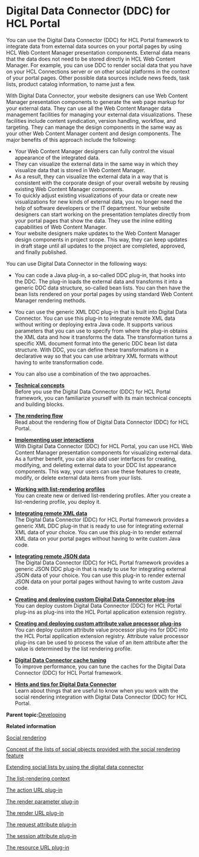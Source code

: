 # Digital Data Connector \(DDC\) for HCL Portal 

You can use the Digital Data Connector \(DDC\) for HCL Portal framework to integrate data from external data sources on your portal pages by using HCL Web Content Manager presentation components. External data means that the data does not need to be stored directly in HCL Web Content Manager. For example, you can use DDC to render social data that you have on your HCL Connections server or on other social platforms in the context of your portal pages. Other possible data sources include news feeds, task lists, product catalog information, to name just a few.

With Digital Data Connector, your website designers can use Web Content Manager presentation components to generate the web page markup for your external data. They can use all the Web Content Manager data management facilities for managing your external data visualizations. These facilities include content syndication, version handling, workflow, and targeting. They can manage the design components in the same way as your other Web Content Manager content and design components. The major benefits of this approach include the following:

-   Your Web Content Manager designers can fully control the visual appearance of the integrated data.
-   They can visualize the external data in the same way in which they visualize data that is stored in Web Content Manager.
-   As a result, they can visualize the external data in a way that is consistent with the corporate design of your overall website by reusing existing Web Content Manager components.
-   To quickly adjust existing visualizations of your data or create new visualizations for new kinds of external data, you no longer need the help of software developers or the IT department. Your website designers can start working on the presentation templates directly from your portal pages that show the data. They use the inline editing capabilities of Web Content Manager.
-   Your website designers make updates to the Web Content Manager design components in project scope. This way, they can keep updates in draft stage until all updates to the project are completed, approved, and finally published.

You can use Digital Data Connector in the following ways:

-   You can code a Java plug-in, a so-called DDC plug-in, that hooks into the DDC. The plug-in loads the external data and transforms it into a generic DDC data structure, so-called bean lists. You can then have the bean lists rendered on your portal pages by using standard Web Content Manager rendering methods.
-   You can use the generic XML DDC plug-in that is built into Digital Data Connector. You can use this plug-in to integrate remote XML data without writing or deploying extra Java code. It supports various parameters that you can use to specify from where the plug-in obtains the XML data and how it transforms the data. The transformation turns a specific XML document format into the generic DDC bean list data structure. With DDC, you can define these transformations in a declarative way so that you can use arbitrary XML formats without having to write transformation code.
-   You can also use a combination of the two approaches.

-   **[Technical concepts ](../social/plrf_tech_concepts.md)**  
Before you use the Digital Data Connector \(DDC\) for HCL Portal framework, you can familiarize yourself with its main technical concepts and building blocks.
-   **[The rendering flow ](../social/plrf_render_flow.md)**  
Read about the rendering flow of Digital Data Connector \(DDC\) for HCL Portal.
-   **[Implementing user interactions ](../social/plrf_impl_user_interactns.md)**  
With Digital Data Connector \(DDC\) for HCL Portal, you can use HCL Web Content Manager presentation components for visualizing external data. As a further benefit, you can also add user interfaces for creating, modifying, and deleting external data to your DDC list appearance components. This way, your users can use these features to create, modify, or delete external data items from your lists.
-   **[Working with list-rendering profiles ](../social/plrf_work_lr_profiles.md)**  
You can create new or derived list-rendering profiles. After you create a list-rendering profile, you deploy it.
-   **[Integrating remote XML data ](../social/plrf_intgrt_rmt_xml.md)**  
The Digital Data Connector \(DDC\) for HCL Portal framework provides a generic XML DDC plug-in that is ready to use for integrating external XML data of your choice. You can use this plug-in to render external XML data on your portal pages without having to write custom Java code.
-   **[Integrating remote JSON data ](../social/plrf_intgrt_rmt_json.md)**  
The Digital Data Connector \(DDC\) for HCL Portal framework provides a generic JSON DDC plug-in that is ready to use for integrating external JSON data of your choice. You can use this plug-in to render external JSON data on your portal pages without having to write custom Java code.
-   **[Creating and deploying custom Digital Data Connector plug-ins ](../social/plrf_crt_dply_cust_beanlst_prvdr.md)**  
You can deploy custom Digital Data Connector \(DDC\) for HCL Portal plug-ins as plug-ins into the HCL Portal application extension registry.
-   **[Creating and deploying custom attribute value processor plug-ins ](../social/crt_dply_cstm_attval_pro_plgin.md)**  
You can deploy custom attribute value processor plug-ins for DDC into the HCL Portal application extension registry. Attribute value processor plug-ins can be used to process the value of an item attribute after the value is determined by the list rendering profile.
-   **[Digital Data Connector cache tuning ](../social/plrf_cach_tune.md)**  
To improve performance, you can tune the caches for the Digital Data Connector \(DDC\) for HCL Portal framework.
-   **[Hints and tips for Digital Data Connector ](../social/plrf_hint_tip.md)**  
Learn about things that are useful to know when you work with the social rendering integration with Digital Data Connector \(DDC\) for HCL Portal.

**Parent topic:**[Developing ](../dev/developing_parent.md)

**Related information**  


[Social rendering ](../social/soc_rendr_ovu.md)

[Concept of the lists of social objects provided with the social rendering feature ](../social/soc_rendr_undrstd.md)

[Extending social lists by using the digital data connector ](../social/soc_rendr_xtnd_sl_by_plrf.md)

[The list-rendering context ](../panel_help/plrf_list_render_context.md)

[The action URL plug-in ](../panel_help/plrf_rendr_plugin_actionurl.md)

[The render parameter plug-in ](../panel_help/plrf_rendr_plugin_render_parm.md)

[The render URL plug-in ](../panel_help/plrf_rendr_plugin_render_url.md)

[The request attribute plug-in ](../panel_help/plrf_rendr_plugin_request_attrbt.md)

[The session attribute plug-in ](../panel_help/plrf_rendr_plugin_session_attrbt.md)

[The resource URL plug-in ](../panel_help/plrf_rendr_plugin_resrc_url.md)

